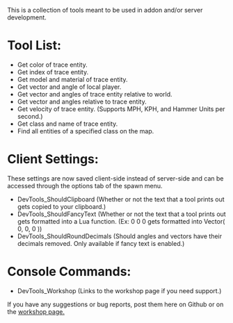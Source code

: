 This is a collection of tools meant to be used in addon and/or server development.

# Tool List:
- Get color of trace entity.
- Get index of trace entity.
- Get model and material of trace entity.
- Get vector and angle of local player.
- Get vector and angles of trace entity relative to world.
- Get vector and angles relative to trace entity.
- Get velocity of trace entity. (Supports MPH, KPH, and Hammer Units per second.)
- Get class and name of trace entity.
- Find all entities of a specified class on the map.

# Client Settings:
These settings are now saved client-side instead of server-side and can be accessed through the options tab of the spawn menu.

- DevTools_ShouldClipboard (Whether or not the text that a tool prints out gets copied to your clipboard.)
- DevTools_ShouldFancyText (Whether or not the text that a tool prints out gets formatted into a Lua function. (Ex: 0 0 0 gets formatted into Vector( 0, 0, 0 ))
- DevTools_ShouldRoundDecimals (Should angles and vectors have their decimals removed. Only available if fancy text is enabled.)

# Console Commands:
- DevTools_Workshop (Links to the workshop page if you need support.)

If you have any suggestions or bug reports, post them here on Github or on the [workshop page.](https://steamcommunity.com/sharedfiles/filedetails/?id=1614988605)
